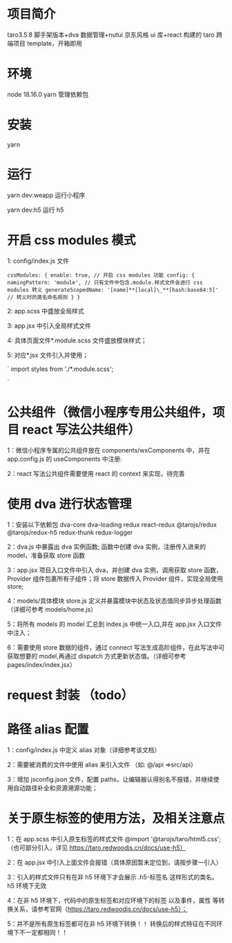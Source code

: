 # 项目简介

taro3.5.8 脚手架版本+dva 数据管理+nutui 京东风格 ui 库+react 构建的 taro 跨端项目 template，开箱即用

# 环境

node 18.16.0 yarn 管理依赖包

# 安装

yarn

# 运行

yarn dev:weapp 运行小程序

yarn dev:h5 运行 h5

# 开启 css modules 模式

1: config/index.js 文件

`cssModules: {
    enable: true, // 开启 css modules 功能
    config: {
    namingPattern: 'module', // 只有文件中包含.module.样式文件会进行 css modules 转义
    generateScopedName: '[name]**[local]\_**[hash:base64:5]' // 转义时的类名命名规则
    }
}`

2: app.scss 中盛放全局样式

3: app.jsx 中引入全局样式文件

4: 具体页面文件\*.module.scss 文件盛放模块样式；

5: 对应\*.jsx 文件引入并使用；

`
import styles from './\*.module.scss';

<div className={styles.btn}></div>
`

# 公共组件（微信小程序专用公共组件，项目 react 写法公共组件）

1：微信小程序专属的公共组件放在 components/wxComponents 中，并在 app.config.js 的 useComponents 中注册:

2：react 写法公共组件需要使用 react 的 context 来实现，待完善

# 使用 dva 进行状态管理

1：安装以下依赖包
dva-core dva-loading redux react-redux @tarojs/redux @tarojs/redux-h5 redux-thunk redux-logger

2：dva.js 中暴露出 dva 实例函数; 函数中创建 dva 实例，注册传入进来的 model，准备获取 store 函数

3：app.jsx 项目入口文件中引入 dva，并创建 dva 实例，调用获取 store 函数，Provider 组件包裹所有子组件；将 store 数据传入 Provider 组件，实现全局使用 store;

4：models/具体模块 store.js 定义并暴露模块中状态及状态值同步异步处理函数（详细可参考 models/home.js）

5：将所有 models 的 model 汇总到 index.js 中统一入口,并在 app.jsx 入口文件中注入；

6：需要使用 store 数据的组件，通过 connect 写法生成高阶组件，在此写法中可获取想要的 model,再通过 dispatch 方式更新状态值。（详细可参考 pages/index/index.jsx）

# request 封装 （todo）

# 路径 alias 配置

1：config/index.js 中定义 alias 对象（详细参考该文档）

2：需要被消费的文件中使用 alias 来引入文件 （如: @/api =>src/api）

3：增加 jsconfig.json 文件，配置 paths，让编辑器认得别名不报错，并继续使用自动路径补全和资源溯源功能；

# 关于原生标签的使用方法，及相关注意点

1：在 app.scss 中引入原生标签的样式文件 @import '@tarojs/taro/html5.css';（也可部分引入，详见 https://taro.redwoodjs.cn/docs/use-h5）

2：在 app.jsx 中引入上面文件会报错（具体原因暂未定位到，请按步骤一引入）

3：引入的样式文件只有在非 h5 环境下才会展示 .h5-标签名 这样形式的类名。h5 环境下无效

4：在非 h5 环境下，代码中的原生标签和对应环境下的标签 以及事件，属性 等转换关系，请参考官网（https://taro.redwoodjs.cn/docs/use-h5）；

5：并不是所有原生标签都可在非 h5 环境下转换！！ 转换后的样式特征在不同环境下不一定都相同！！
